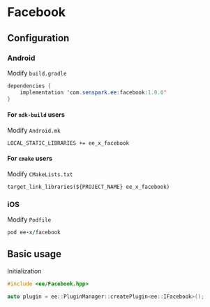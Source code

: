 # Facebook
## Configuration
### Android
Modify `build.gradle`
```java
dependencies {
    implementation 'com.senspark.ee:facebook:1.0.0'
}
```

#### For `ndk-build` users
Modify `Android.mk`
```
LOCAL_STATIC_LIBRARIES += ee_x_facebook
```

#### For `cmake` users
Modify `CMakeLists.txt`
```
target_link_libraries(${PROJECT_NAME} ee_x_facebook)
```
### iOS
Modify `Podfile`
```ruby
pod ee-x/facebook
```

## Basic usage
Initialization
```cpp
#include <ee/Facebook.hpp>

auto plugin = ee::PluginManager::createPlugin<ee::IFacebook>();
```
